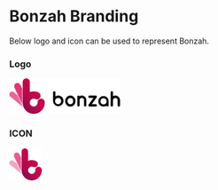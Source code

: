
# Bonzah Branding
Below logo and icon can be used to represent Bonzah.


### Logo
<img src="bonzah_logo.png" alt="Logo" width=200 style=margin-right:20px; >

### ICON

<img src="bonzah_icon.png" alt="Logo" width=60>
